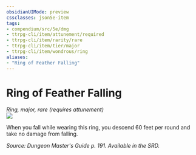 ```yaml
---
obsidianUIMode: preview
cssclasses: json5e-item
tags:
- compendium/src/5e/dmg
- ttrpg-cli/item/attunement/required
- ttrpg-cli/item/rarity/rare
- ttrpg-cli/item/tier/major
- ttrpg-cli/item/wondrous/ring
aliases: 
- "Ring of Feather Falling"
---
```

# Ring of Feather Falling
*Ring, major, rare (requires attunement)*  
![](/3-Mechanics/CLI/items/img/ring-of-feather-falling.webp#right)  


When you fall while wearing this ring, you descend 60 feet per round and take no damage from falling.

*Source: Dungeon Master's Guide p. 191. Available in the SRD.*